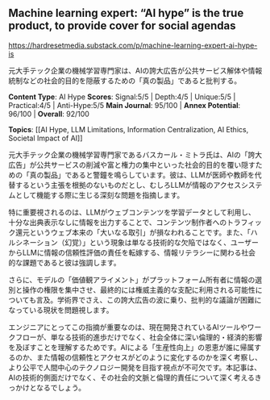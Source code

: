 ## Machine learning expert: “AI hype” is the true product, to provide cover for social agendas

https://hardresetmedia.substack.com/p/machine-learning-expert-ai-hype-is

元大手テック企業の機械学習専門家は、AIの誇大広告が公共サービス解体や情報統制などの社会的目的を隠蔽するための「真の製品」であると批判する。

**Content Type**: AI Hype
**Scores**: Signal:5/5 | Depth:4/5 | Unique:5/5 | Practical:4/5 | Anti-Hype:5/5
**Main Journal**: 95/100 | **Annex Potential**: 96/100 | **Overall**: 92/100

**Topics**: [[AI Hype, LLM Limitations, Information Centralization, AI Ethics, Societal Impact of AI]]

元大手テック企業の機械学習専門家であるバスカール・ミトラ氏は、AIの「誇大広告」が公共サービスの削減や富と権力の集中といった社会的目的を覆い隠すための「真の製品」であると警鐘を鳴らしています。彼は、LLMが医師や教師を代替するという主張を根拠のないものだとし、むしろLLMが情報のアクセスシステムとして機能する際に生じる深刻な問題を指摘します。

特に重要視されるのは、LLMがウェブコンテンツを学習データとして利用し、十分な出典表示なしに情報を出力することで、コンテンツ制作者へのトラフィック還元というウェブ本来の「大いなる取引」が損なわれることです。また、「ハルシネーション（幻覚）」という現象は単なる技術的な欠陥ではなく、ユーザーからLLMに情報の信頼性評価の責任を転嫁する、情報リテラシーに関わる社会的な課題であると彼は強調します。

さらに、モデルの「価値観アライメント」がプラットフォーム所有者に情報の選別と操作の権限を集中させ、最終的には権威主義的な支配に利用される可能性についても言及。学術界でさえ、この誇大広告の波に乗り、批判的な議論が困難になっている現状を問題視します。

エンジニアにとってこの指摘が重要なのは、現在開発されているAIツールやワークフローが、単なる技術的進歩だけでなく、社会全体に深い倫理的・経済的影響を及ぼすことを理解するためです。AIによる「生産性向上」の恩恵が誰に帰属するのか、また情報の信頼性とアクセスがどのように変化するのかを深く考察し、より公平で人間中心のテクノロジー開発を目指す視点が不可欠です。本記事は、AIの技術的側面だけでなく、その社会的文脈と倫理的責任について深く考えるきっかけとなるでしょう。